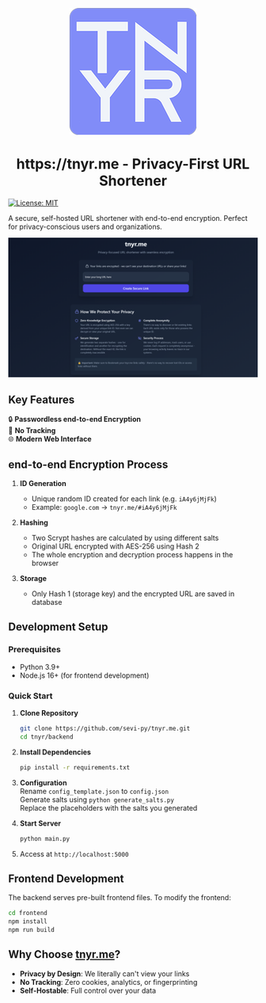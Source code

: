 <div align="center">
<img src="logo-256px-no-padding.png" />
<h1> https://tnyr.me - Privacy-First URL Shortener</h1>
</div>

[![License: MIT](https://img.shields.io/badge/License-MIT-blue.svg)](https://opensource.org/licenses/MIT)

A secure, self-hosted URL shortener with end-to-end encryption. Perfect for privacy-conscious users and organizations.

![Screenshot](site-screenshot.png)

## Key Features

🔒 **Passwordless end-to-end Encryption**  
📡 **No Tracking**   
🌐 **Modern Web Interface**  

## end-to-end Encryption Process

1. **ID Generation**  
   - Unique random ID created for each link (e.g. `iA4y6jMjFk`)
   - Example: `google.com` → `tnyr.me/#iA4y6jMjFk`

2. **Hashing**  
   - Two Scrypt hashes are calculated by using different salts
   - Original URL encrypted with AES-256 using Hash 2
   - The whole encryption and decryption process happens in the browser

3. **Storage**  
   - Only Hash 1 (storage key) and the encrypted URL are saved in database

## Development Setup

### Prerequisites
- Python 3.9+
- Node.js 16+ (for frontend development)

### Quick Start
1. **Clone Repository**
   ```bash
   git clone https://github.com/sevi-py/tnyr.me.git
   cd tnyr/backend
   ```

2. **Install Dependencies**
   ```bash
   pip install -r requirements.txt
   ```

3. **Configuration**  
   Rename `config_template.json` to `config.json`  
   Generate salts using `python generate_salts.py`  
   Replace the placeholders with the salts you generated  

4. **Start Server**
   ```bash
   python main.py
   ```

5. Access at `http://localhost:5000`

## Frontend Development
The backend serves pre-built frontend files. To modify the frontend:

```bash
cd frontend
npm install
npm run build
```

## Why Choose [tnyr.me](https://tnyr.me)?

- **Privacy by Design**: We literally can't view your links
- **No Tracking**: Zero cookies, analytics, or fingerprinting
- **Self-Hostable**: Full control over your data